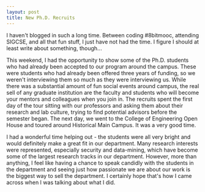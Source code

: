 ```yaml
---
layout: post
title: New Ph.D. Recruits
---
```


I haven't blogged in such a long time. Between coding #8bitmooc, attending SIGCSE, and all that fun stuff, I just have not had the time. I figure I should at least write about something, though...

This weekend, I had the opportunity to show some of the Ph.D. students who had already been accepted to our program around the campus. These were students who had already been offered three years of funding, so we weren't interviewing them so much as they were interviewing us. While there was a substantial amount of fun social events around campus, the real sell of any graduate institution are the faculty and students who will become your mentors and colleagues when you join in. The recruits spent the first day of the tour sitting with our professors and asking them about their research and lab culture, trying to find potential advisors before the semester began. The next day, we went to the College of Engineering Open House and toured around Historical Main Campus. It was a very good time.

I had a wonderful time helping out - the students were all very bright and would definitely make a great fit in our department. Many research interests were represented, especially security and data-mining, which have become some of the largest research tracks in our department. However, more than anything, I feel like having a chance to speak candidly with the students in the department and seeing just how passionate we are about our work is the biggest way to sell the department. I certainly hope that's how I came across when I was talking about what I did.
